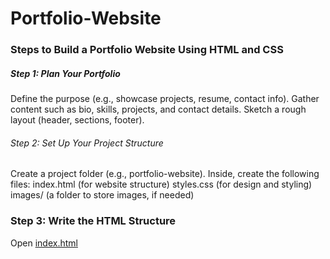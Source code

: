 # Portfolio-Website
### Steps to Build a Portfolio Website Using HTML and CSS
##### Step 1: Plan Your Portfolio
Define the purpose (e.g., showcase projects, resume, contact info).
Gather content such as bio, skills, projects, and contact details.
Sketch a rough layout (header, sections, footer).
###### Step 2: Set Up Your Project Structure
Create a project folder (e.g., portfolio-website).
Inside, create the following files:
index.html (for website structure)
styles.css (for design and styling)
images/ (a folder to store images, if needed)

### Step 3: Write the HTML Structure
Open [index.html](C:\Users\vaish\Downloads\Portfolio-Website\Portfolio-Website-Template-main\index.html)
